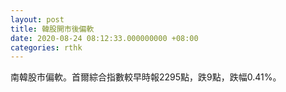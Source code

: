 ```yaml
---
layout: post
title: 韓股開市後偏軟
date: 2020-08-24 08:12:33.000000000 +08:00
categories: rthk
---
```


南韓股市偏軟。首爾綜合指數較早時報2295點，跌9點，跌幅0.41%。
